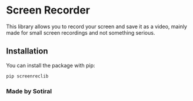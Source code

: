# Screen Recorder

This library allows you to record your screen and save it as a video, mainly made for small screen recordings and not something serious.

## Installation

You can install the package with pip:

```bash
pip screenreclib
```

### Made by Sotiral
